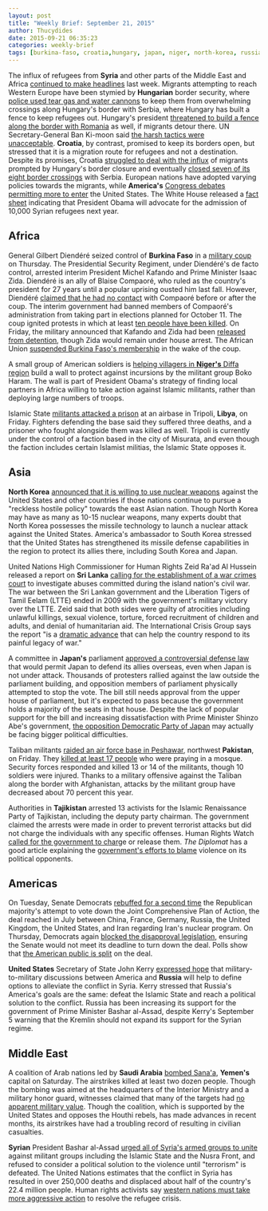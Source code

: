 ```yaml
---
layout: post
title: "Weekly Brief: September 21, 2015"
author: Thucydides
date: 2015-09-21 06:35:23
categories: weekly-brief
tags: [burkina-faso, croatia,hungary, japan, niger, north-korea, russia, saudi-arabia, sri-lanka, syria, tajikistan, united-states, yemen]
---
```


The influx of refugees from **Syria** and other parts of the Middle East and Africa [continued to make headlines](http://www.nytimes.com/2015/09/17/world/europe/europe-refugee-migrant-crisis.html) last week. Migrants attempting to reach Western Europe have been stymied by **Hungarian** border security, where [police used tear gas and water cannons](http://www.bbc.com/news/world-europe-34270535) to keep them from overwhelming crossings along Hungary's border with Serbia, where Hungary has built a fence to keep refugees out. Hungary's president [threatened to build a fence along the border with Romania](http://www.economist.com/news/europe/21664902-fight-between-two-eastern-european-union-members-may-be-more-about-politics-about) as well, if migrants detour there. UN Secretary-General Ban Ki-moon said [the harsh tactics were unacceptable](http://www.aljazeera.com/news/2015/09/shocked-hungary-action-refugees-150917065345277.html). **Croatia**, by contrast, promised to keep its borders open, but stressed that it is a migration route for refugees and not a destination. Despite its promises, Croatia [struggled to deal with the influx](http://www.bbc.com/news/world-europe-34283152) of migrants prompted by Hungary's border closure and eventually [closed seven of its eight border crossings](http://www.bbc.com/news/world-europe-34286432) with Serbia. European nations have adopted varying policies towards the migrants, while **America's** [Congress debates permitting more to enter](http://www.worldpoliticsreview.com/trend-lines/16645/why-the-u-s-has-accepted-so-few-syrian-refugees) the United States. The White House released a [fact sheet](https://www.whitehouse.gov//blog/2015/09/15/what-you-need-know-about-syrian-refugee-crisis-and-what-us-doing-help) indicating that President Obama will advocate for the admission of 10,000 Syrian refugees next year.

## Africa

General Gilbert Diendéré seized control of **Burkina Faso** in a [military coup](http://www.nytimes.com/2015/09/18/world/africa/coup-in-burkina-faso-topples-government.html) on Thursday. The Presidential Security Regiment, under Diendéré's de facto control, arrested interim President Michel Kafando and Prime Minister Isaac Zida. Diendéré is an ally of Blaise Compaoré, who ruled as the country's president for 27 years until a popular uprising ousted him last fall. However, Diendéré [claimed that he had no contact](http://www.telegraph.co.uk/news/worldnews/africaandindianocean/burkinafaso/11870962/Burkina-Faso-coup-military-says-it-now-controls-country-after-arresting-leaders-live.html) with Compaoré before or after the coup. The interim government had banned members of Compaoré's administration from taking part in elections planned for October 11. The coup ignited protests in which at least [ten people have been killed](http://www.bbc.com/news/world-africa-34276807). On Friday, the military announced that Kafando and Zida had been [released from detention](http://www.nytimes.com/2015/09/19/world/africa/burkina-faso-military-ousted-leaders.html), though Zida would remain under house arrest. The African Union [suspended Burkina Faso's membership](http://www.aljazeera.com/news/2015/09/african-union-suspends-burkina-faso-military-coup-150919073352770.html) in the wake of the coup.

A small group of American soldiers is [helping villagers in **Niger's** Diffa region](http://mobile.reuters.com/article/idUSKCN0RI0C020150918) build a wall to protect against incursions by the militant group Boko Haram. The wall is part of President Obama's strategy of finding local partners in Africa willing to take action against Islamic militants, rather than deploying large numbers of troops.

Islamic State [militants attacked a prison](http://www.nytimes.com/2015/09/19/world/middleeast/isis-group-attacks-prison-in-libya.html) at an airbase in Tripoli, **Libya**, on Friday. Fighters defending the base said they suffered three deaths, and a prisoner who fought alongside them was killed as well. Tripoli is currently under the control of a faction based in the city of Misurata, and even though the faction includes certain Islamist militias, the Islamic State opposes it.

## Asia

**North Korea** [announced that it is willing to use nuclear weapons](http://www.cnn.com/2015/09/15/asia/north-korea-nuclear-program/index.html) against the United States and other countries if those nations continue to pursue a "reckless hostile policy" towards the east Asian nation. Though North Korea may have as many as 10-15 nuclear weapons, many experts doubt that North Korea possesses the missile technology to launch a nuclear attack against the United States. America's ambassador to South Korea stressed that the United States has strengthened its missile defense capabilities in the region to protect its allies there, including South Korea and Japan.

United Nations High Commissioner for Human Rights Zeid Ra'ad Al Hussein released a report on **Sri Lanka** [calling for the establishment of a war crimes court](http://www.cnn.com/2015/09/16/world/sri-lanka-war-crimes/index.html) to investigate abuses committed during the island nation's civil war. The war between the Sri Lankan government and the Liberation Tigers of Tamil Eelam (LTTE) ended in 2009 with the government's military victory over the LTTE. Zeid said that both sides were guilty of atrocities including unlawful killings, sexual violence, torture, forced recruitment of children and adults, and denial of humanitarian aid. The International Crisis Group says the report "is a [dramatic advance](http://www.crisisgroup.org/en/publication-type/media-releases/2015/asia/statement-on-the-un-sri-lanka-investigation-report.aspx) that can help the country respond to its painful legacy of war."

A committee in **Japan's** parliament [approved a controversial defense law](http://www.bbc.com/news/world-asia-34275968) that would permit Japan to defend its allies overseas, even when Japan is not under attack. Thousands of protesters rallied against the law outside the parliament building, and opposition members of parliament physically attempted to stop the vote. The bill still needs approval from the upper house of parliament, but it's expected to pass because the government holds a majority of the seats in that house. Despite the lack of popular support for the bill and increasing dissatisfaction with Prime Minister Shinzo Abe's government, [the opposition Democratic Party of Japan](http://thediplomat.com/2015/09/the-democratic-party-of-japan-the-beginning-of-the-end/) may actually be facing bigger political difficulties.

Taliban militants [raided an air force base in Peshawar](http://www.cnn.com/2015/09/17/asia/pakistan-airfield-militant-attack/index.html), northwest **Pakistan**, on Friday. They [killed at least 17 people](http://www.reuters.com/article/2015/09/18/us-pakistan-attack-idUSKCN0RI07Q20150918) who were praying in a mosque. Security forces responded and killed 13 or 14 of the militants, though 10 soldiers were injured. Thanks to a military offensive against the Taliban along the border with Afghanistan, attacks by the militant group have decreased about 70 percent this year.

Authorities in **Tajikistan** arrested 13 activists for the Islamic Renaissance Party of Tajikistan, including the deputy party chairman. The government claimed the arrests were made in order to prevent terrorist attacks but did not charge the individuals with any specific offenses. Human Rights Watch [called for the government to charg](http://www.hrw.org/news/2015/09/18/tajikistan-opposition-activists-detained)e or release them. _The Diplomat_ has a good article explaining the [government's efforts to blame](http://thediplomat.com/2015/09/tajikistan-pins-recent-violence-on-islamic-party/) violence on its political opponents.

## Americas

On Tuesday, Senate Democrats [rebuffed for a second time](http://www.politico.com/story/2015/09/iran-deal-mitch-mcconnell-shame-democrats-213658) the Republican majority's attempt to vote down the Joint Comprehensive Plan of Action, the deal reached in July between China, France, Germany, Russia, the United Kingdom, the United States, and Iran regarding Iran's nuclear program. On Thursday, Democrats again [blocked the disapproval legislation](http://www.reuters.com/article/2015/09/17/us-iran-nuclear-congress-idUSKCN0RF2VX20150917), ensuring the Senate would not meet its deadline to turn down the deal. Polls show that [the American public is split](http://www.politico.com/story/2015/09/abc-wapo-iran-213674) on the deal.

**United States** Secretary of State John Kerry [expressed hope](http://www.nytimes.com/2015/09/19/world/europe/us-to-begin-military-talks-with-russia-on-syria.html) that military-to-military discussions between America and **Russia** will help to define options to alleviate the conflict in Syria. Kerry stressed that Russia's America's goals are the same: defeat the Islamic State and reach a political solution to the conflict. Russia has been increasing its support for the government of Prime Minister Bashar al-Assad, despite Kerry's September 5 warning that the Kremlin should not expand its support for the Syrian regime.

## Middle East

A coalition of Arab nations led by **Saudi Arabia** [bombed Sana'a](http://www.reuters.com/article/2015/09/19/us-yemen-security-idUSKCN0RJ03O20150919), **Yemen's** capital on Saturday. The airstrikes killed at least two dozen people. Though the bombing was aimed at the headquarters of the Interior Ministry and a military honor guard, witnesses claimed that many of the targets had [no apparent military value](http://www.nytimes.com/2015/09/20/world/middleeast/arab-coalition-bombs-yemens-capital-killing-dozens.html). Though the coalition, which is supported by the United States and opposes the Houthi rebels, has made advances in recent months, its airstrikes have had a troubling record of resulting in civilian casualties.

**Syrian** President Bashar al-Assad [urged all of Syria's armed groups to unite](http://www.aljazeera.com/news/2015/09/assad-refuses-resign-terrorism-defeated-150916121911848.html) against militant groups including the Islamic State and the Nusra Front, and refused to consider a political solution to the violence until "terrorism" is defeated. The United Nations estimates that the conflict in Syria has resulted in over 250,000 deaths and displaced about half of the country's 22.4 million people. Human rights activists say [western nations must take more aggressive action](https://law.stanford.edu/stanford-lawyer/articles/the-refugee-crisis-we-must-continue-to-demand-an-ethical-response/) to resolve the refugee crisis.

